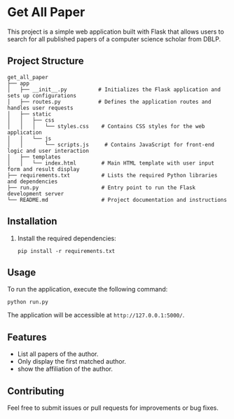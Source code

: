 # Get All Paper

This project is a simple web application built with Flask that allows users to search for all published papers of a computer science scholar from DBLP.

## Project Structure

```
get_all_paper
├── app
│   ├── __init__.py          # Initializes the Flask application and sets up configurations
│   ├── routes.py            # Defines the application routes and handles user requests
│   ├── static
│   │   ├── css
│   │   │   └── styles.css    # Contains CSS styles for the web application
│   │   └── js
│   │       └── scripts.js     # Contains JavaScript for front-end logic and user interaction
│   ├── templates
│   │   └── index.html        # Main HTML template with user input form and result display
├── requirements.txt          # Lists the required Python libraries and dependencies
├── run.py                    # Entry point to run the Flask development server
└── README.md                 # Project documentation and instructions
```

## Installation

1. Install the required dependencies:

   ```
   pip install -r requirements.txt
   ```

## Usage

To run the application, execute the following command:

```
python run.py
```

The application will be accessible at `http://127.0.0.1:5000/`.

## Features

- List all papers of the author.
- Only display the first matched author.
- show the affiliation of the author.
  
## Contributing

Feel free to submit issues or pull requests for improvements or bug fixes.
